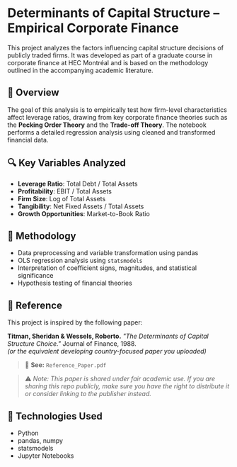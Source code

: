 # Determinants of Capital Structure – Empirical Corporate Finance

This project analyzes the factors influencing capital structure decisions of publicly traded firms. It was developed as part of a graduate course in corporate finance at HEC Montréal and is based on the methodology outlined in the accompanying academic literature.

## 📘 Overview

The goal of this analysis is to empirically test how firm-level characteristics affect leverage ratios, drawing from key corporate finance theories such as the **Pecking Order Theory** and the **Trade-off Theory**. The notebook performs a detailed regression analysis using cleaned and transformed financial data.

## 🔍 Key Variables Analyzed

- **Leverage Ratio**: Total Debt / Total Assets  
- **Profitability**: EBIT / Total Assets  
- **Firm Size**: Log of Total Assets  
- **Tangibility**: Net Fixed Assets / Total Assets  
- **Growth Opportunities**: Market-to-Book Ratio

## 🧪 Methodology

- Data preprocessing and variable transformation using pandas  
- OLS regression analysis using `statsmodels`  
- Interpretation of coefficient signs, magnitudes, and statistical significance  
- Hypothesis testing of financial theories

## 📄 Reference

This project is inspired by the following paper:

**Titman, Sheridan & Wessels, Roberto.** *"The Determinants of Capital Structure Choice."* Journal of Finance, 1988.  
*(or the equivalent developing country-focused paper you uploaded)*

> 📎 **See:** `Reference_Paper.pdf`

> ⚠️ *Note: This paper is shared under fair academic use. If you are sharing this repo publicly, make sure you have the right to distribute it or consider linking to the publisher instead.*

## 🔧 Technologies Used

- Python  
- pandas, numpy  
- statsmodels  
- Jupyter Notebooks
